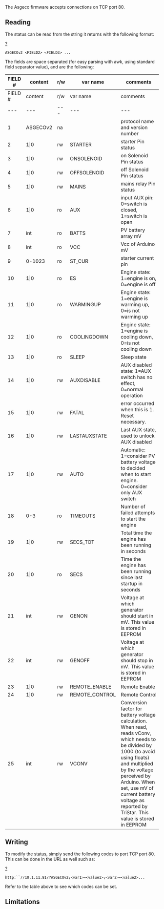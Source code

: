 The Asgeco firmware accepts connections on TCP port 80.

Reading
-------

The status can be read from the string it returns with the following format:

[?](#)

`ASGECOv2 <FIELD2> <FIELD3> ...`

The fields are space separated (for easy parsing with awk, using standard field separator value), and are the following:

| FIELD # | content | r/w | var name | comments |
| --- | --- | --- | --- | --- |
| FIELD # | content | r/w | var name | comments |
| --- | --- | --- | --- | --- |
| 1   | ASGECOv2 | na  |     | protocol name and version number |
| 2   | 1\|0 | rw  | STARTER | starter Pin status |
| 3   | 1\|0 | rw  | ONSOLENOID | on Solenoid Pin status |
| 4   | 1\|0 | rw  | OFFSOLENOID | off Solenoid Pin status |
| 5   | 1\|0 | rw  | MAINS | mains relay Pin status |
| 6   | 1\|0 | ro  | AUX | input AUX pin: 0=switch is closed, 1=switch is open |
| 7   | int | ro  | BATTS | PV battery array mV |
| 8   | int | ro  | VCC | Vcc of Arduino mV |
| 9   | 0-1023 | ro  | ST\_CUR | starter current pin |
| 10  | 1\|0 | ro  | ES  | Engine state: 1=engine is on, 0=engine is off |
| 11  | 1\|0 | ro  | WARMINGUP | Engine state: 1=engine is warming up, 0=is not warming up |
| 12  | 1\|0 | ro  | COOLINGDOWN | Engine state: 1=engine is cooling down, 0=is not cooling down |
| 13  | 1\|0 | ro  | SLEEP | Sleep state |
| 14  | 1\|0 | rw  | AUXDISABLE | AUX disabled state: 1=AUX switch has no effect, 0=normal operation |
| 15  | 1\|0 | rw  | FATAL | error occurred when this is 1. Reset necessary. |
| 16  | 1\|0 | rw  | LASTAUXSTATE | Last AUX state, used to unlock AUX disabled |
| 17  | 1\|0 | rw  | AUTO | Automatic: 1=consider PV battery voltage to decided when to start engine. 0=consider only AUX switch |
| 18  | 0-3 | ro  | TIMEOUTS | Number of failed attempts to start the engine |
| 19  | 1\|0 | rw  | SECS\_TOT | Total time the engine has been running in seconds |
| 20  | 1\|0 | ro  | SECS | Time the engine has been running since last startup in seconds |
| 21  | int | rw  | GENON | Voltage at which generator should start in mV. This value is stored in EEPROM |
| 22  | int | rw  | GENOFF | Voltage at which generator should stop in mV. This value is stored in EEPROM |
| 23  | 1\|0 | rw  | REMOTE\_ENABLE | Remote Enable |
| 24  | 1\|0 | rw  | REMOTE\_CONTROL | Remote Control |
| 25  | int | rw  | VCONV | Conversion factor for battery voltage calculation. When read, reads vConv, which needs to be divided by 1000 (to avoid using floats) and multiplied by the voltage perceived by Arduino. When set, use mV of current battery voltage as reported by TriStar. This value is stored in EEPROM |

Writing
-------

To modify the status, simply send the following codes to port TCP port 80. This can be done in the URL as well such as:

[?](#)

`http:``//10.1.11.81/?ASGECOv2;<var1>=<value1>;<var2>=<value2>...`

Refer to the table above to see which codes can be set.

Limitations
-----------